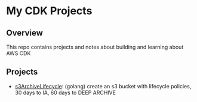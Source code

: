 # My CDK Projects

## Overview

This repo contains projects and notes about building and learning about AWS CDK

## Projects

- [s3ArchiveLifecycle](s3ArchiveLifecycle/): (golang) create an s3 bucket with lifecycle policies, 30 days to IA, 60 days to DEEP ARCHIVE
